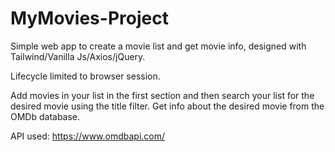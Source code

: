 # MyMovies-Project

Simple web app to create a movie list and get movie info, designed with Tailwind/Vanilla Js/Axios/jQuery.

Lifecycle limited to browser session.

Add movies in your list in the first section and then search your list for the desired movie using the title filter.
Get info about the desired movie from the OMDb database.

API used: https://www.omdbapi.com/

